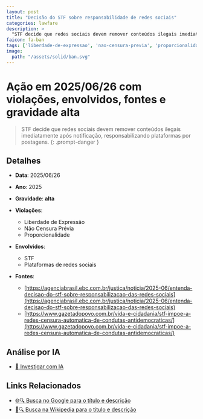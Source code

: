 ```yaml
---
layout: post
title: "Decisão do STF sobre responsabilidade de redes sociais"
categories: lawfare
description: > 
  "STF decide que redes sociais devem remover conteúdos ilegais imediatamente após notificação, responsabilizando plataformas por postagens."
faicon: fa-ban
tags: ['liberdade-de-expressao', 'nao-censura-previa', 'proporcionalidade', 'stf', 'plataformas-de-redes-sociais', 'gravidade-alta', 'censura', 'redes-sociais', 'responsabilizacao']
image:
  path: "/assets/solid/ban.svg"
---
```


# Ação em 2025/06/26 com violações, envolvidos, fontes e gravidade alta

> STF decide que redes sociais devem remover conteúdos ilegais imediatamente após notificação, responsabilizando plataformas por postagens.
{: .prompt-danger }

## Detalhes
- **Data**: 2025/06/26
- **Ano**: 2025
- **Gravidade**: **alta** <i class="fas fa-ban"></i>

- **Violações**:
  - Liberdade de Expressão
  - Não Censura Prévia
  - Proporcionalidade
- **Envolvidos**:
  - STF
  - Plataformas de redes sociais
- **Fontes**:
  - [https://agenciabrasil.ebc.com.br/justica/noticia/2025-06/entenda-decisao-do-stf-sobre-responsabilizacao-das-redes-sociais](https://agenciabrasil.ebc.com.br/justica/noticia/2025-06/entenda-decisao-do-stf-sobre-responsabilizacao-das-redes-sociais)
  - [https://www.gazetadopovo.com.br/vida-e-cidadania/stf-impoe-a-redes-censura-automatica-de-condutas-antidemocraticas/](https://www.gazetadopovo.com.br/vida-e-cidadania/stf-impoe-a-redes-censura-automatica-de-condutas-antidemocraticas/)

## Análise por IA
- [🤖 Investigar com IA](https://www.perplexity.ai/search?q=%20Decis%C3%A3o%20do%20STF%20sobre%20responsabilidade%20de%20redes%20sociais%20STF%20decide%20que%20redes%20sociais%20devem%20remover%20conte%C3%BAdos%20ilegais%20imediatamente%20ap%C3%B3s%20notifica%C3%A7%C3%A3o%2C%20responsabilizando%20plataformas%20por%20postagens.%20Liberdade%20de%20Express%C3%A3o%20N%C3%A3o%20Censura%20Pr%C3%A9via%20Proporcionalidade%202025%20gravidade%20alta)

## Links Relacionados
- [🌐🔍 Busca no Google para o título e descrição](https://www.google.com/search?q=%20Decis%C3%A3o%20do%20STF%20sobre%20responsabilidade%20de%20redes%20sociais%20STF%20decide%20que%20redes%20sociais%20devem%20remover%20conte%C3%BAdos%20ilegais%20imediatamente%20ap%C3%B3s%20notifica%C3%A7%C3%A3o%2C%20responsabilizando%20plataformas%20por%20postagens.%20Liberdade%20de%20Express%C3%A3o%20N%C3%A3o%20Censura%20Pr%C3%A9via%20Proporcionalidade%202025%20gravidade%20alta)
- [📖🔍 Busca na Wikipedia para o título e descrição](https://pt.wikipedia.org/w/index.php?search=%20Decis%C3%A3o%20do%20STF%20sobre%20responsabilidade%20de%20redes%20sociais%20STF%20decide%20que%20redes%20sociais%20devem%20remover%20conte%C3%BAdos%20ilegais%20imediatamente%20ap%C3%B3s%20notifica%C3%A7%C3%A3o%2C%20responsabilizando%20plataformas%20por%20postagens.%20Liberdade%20de%20Express%C3%A3o%20N%C3%A3o%20Censura%20Pr%C3%A9via%20Proporcionalidade%202025%20gravidade%20alta)


